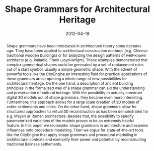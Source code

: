 ---
abstract: Shape grammars have been introduced in architectural theory some decades
  ago. They have been applied to architectural construction methods (e.g. Chinese
  traditional wooden buildings) or for analyzing the design patterns of well-known
  architects (e.g. Palladio, Frank Lloyd-Wright). These examples demonstrated that
  complex geometrical shapes could be generated by a set of replacement rules out
  of a start symbol, usually a simple geometric shape. With the advent of powerful
  tools like the CityEngine an interesting field for practical applications of these
  grammars arose opening a whole range of new possibilities for architectural heritage.
  On the one hand, a description of ancient building principles in the formalized
  way of a shape grammar can aid the understanding and preservation of cultural heritage.
  With the possibility to actually construct digital 3D models out of shape grammars,
  they became even more interesting. Furthermore, this approach allows for a large
  scale creation of 3D models of entire settlements and cities. On the other hand,
  shape grammars allow for structured approaches to virtual 3D reconstruction as has
  been demonstrated for e.g. Mayan or Roman architecture. Besides that, the possibility
  to specify parameterized variations of the models proves to be an extremely helpful
  feature. In this paper we reconsider shape grammars in architecture and examine
  influences onto procedural modelling. Then we argue for state-of-the-art tools like
  the CityEngine that apply shape grammars and procedural modelling in architectural
  contexts and exemplify their power and potential by reconstructing traditional Balinese
  settlements.
authors:
- Monika Di Angelo
- Peter Ferschin
- Galina Paskaleva
date: '2012-04-19'
featured: false
links:
- name: Publik
  url: https://publik.tuwien.ac.at/showentry.php?ID=207796&lang=2
publication: 'Talk: 1-ICAUD, Tirana; 04-19-2012 - 04-21-2012; in: "Proceedings: First
  International Conference on Architecture and Urban Design", A. Hysa (ed.); Epoka
  University Press, Tirana (2012), ISBN: 9789928-135-01-8; 107 - 116'
publication_types:
- '1'
publishDate: '2012-04-19'
title: Shape Grammars for Architectural Heritage
url_pdf: http://publik.tuwien.ac.at/files/PubDat_207796.pdf
---
